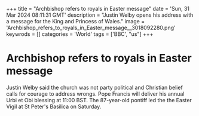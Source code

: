 +++
title = "Archbishop refers to royals in Easter message"
date = 'Sun, 31 Mar 2024 08:11:31 GMT'
description = "Justin Welby opens his address with a message for the King and Princess of Wales."
image = 'Archbishop_refers_to_royals_in_Easter_message__3018092280.png'
keywrods =  []
categories = 'World'
tags = ['BBC', "us"]
+++

# Archbishop refers to royals in Easter message

Justin Welby said the church was not party political and Christian belief calls for courage to address wrongs.
Pope Francis will deliver his annual Urbi et Obi blessing at 11:00 BST.
The 87-year-old pontiff led the the Easter Vigil at St Peter<bb>'s Basilica on Saturday.


